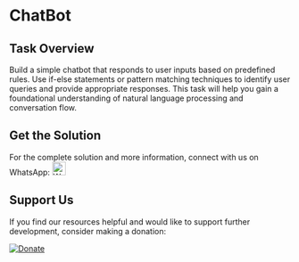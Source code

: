 # ChatBot

## Task Overview

Build a simple chatbot that responds to user inputs based on predefined rules. Use if-else statements or pattern matching techniques to identify user queries and provide appropriate responses. This task will help you gain a foundational understanding of natural language processing and conversation flow.

## Get the Solution

For the complete solution and more information, connect with us on WhatsApp: <a href="https://wa.me/+254794689731">
  <img src="https://upload.wikimedia.org/wikipedia/commons/6/6b/WhatsApp.svg" alt="WhatsApp" width="24" height="24"/> </a>

## Support Us

If you find our resources helpful and would like to support further development, consider making a donation:

[![Donate](https://img.shields.io/badge/Donate-PayPal-blue)](https://www.paypal.com/donate/?hosted_button_id=TDHB8QLS8W7DU)
